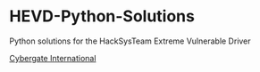 # HEVD-Python-Solutions
Python solutions for the HackSysTeam Extreme Vulnerable Driver











[Cybergate International](https://cybergateinternational.com)

